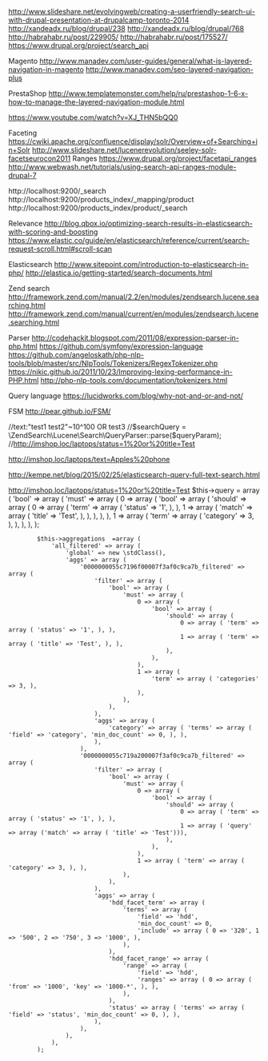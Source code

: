 http://www.slideshare.net/evolvingweb/creating-a-userfriendly-search-ui-with-drupal-presentation-at-drupalcamp-toronto-2014
http://xandeadx.ru/blog/drupal/238
http://xandeadx.ru/blog/drupal/768
http://habrahabr.ru/post/229905/
http://habrahabr.ru/post/175527/
https://www.drupal.org/project/search_api

Magento
http://www.manadev.com/user-guides/general/what-is-layered-navigation-in-magento
http://www.manadev.com/seo-layered-navigation-plus

PrestaShop
http://www.templatemonster.com/help/ru/prestashop-1-6-x-how-to-manage-the-layered-navigation-module.html

https://www.youtube.com/watch?v=XJ_THN5bQQ0


Faceting
https://cwiki.apache.org/confluence/display/solr/Overview+of+Searching+in+Solr
http://www.slideshare.net/lucenerevolution/seeley-solr-facetseurocon2011
Ranges
https://www.drupal.org/project/facetapi_ranges
http://www.webwash.net/tutorials/using-search-api-ranges-module-drupal-7

http://localhost:9200/_search
http://localhost:9200/products_index/_mapping/product
http://localhost:9200/products_index/product/_search

Relevance
http://blog.qbox.io/optimizing-search-results-in-elasticsearch-with-scoring-and-boosting
https://www.elastic.co/guide/en/elasticsearch/reference/current/search-request-scroll.html#scroll-scan


Elasticsearch
http://www.sitepoint.com/introduction-to-elasticsearch-in-php/
http://elastica.io/getting-started/search-documents.html

Zend search
http://framework.zend.com/manual/2.2/en/modules/zendsearch.lucene.searching.html
http://framework.zend.com/manual/current/en/modules/zendsearch.lucene.searching.html

Parser
http://codehackit.blogspot.com/2011/08/expression-parser-in-php.html
https://github.com/symfony/expression-language
https://github.com/angeloskath/php-nlp-tools/blob/master/src/NlpTools/Tokenizers/RegexTokenizer.php
https://nikic.github.io/2011/10/23/Improving-lexing-performance-in-PHP.html
http://php-nlp-tools.com/documentation/tokenizers.html

Query language
https://lucidworks.com/blog/why-not-and-or-and-not/

FSM
http://pear.github.io/FSM/


//text:"test1 test2"~10^100 OR test3
//$searchQuery = \ZendSearch\Lucene\Search\QueryParser::parse($queryParam);
//http://imshop.loc/laptops/status=1%20or%20title=Test

http://imshop.loc/laptops/text=Apples%20phone

http://kempe.net/blog/2015/02/25/elasticsearch-query-full-text-search.html

http://imshop.loc/laptops/status=1%20or%20title=Test
$this->query = array (
                'bool' => array (
                    'must' => array (
                        0 => array (
                            'bool' => array (
                                'should' => array (
                                    0 => array ( 'term' => array ( 'status' => '1', ), ),
                                    1 => array ( 'match' => array ( 'title' => 'Test', ), ),
                                ),
                            ),
                        ),
                        1 => array ( 'term' => array ( 'category' => 3, ), ),
                    ),
                ),
            );

            $this->aggregations  =array (
                'all_filtered' => array (
                    'global' => new \stdClass(),
                    'aggs' => array (
                        '0000000055c7196f00007f3af0c9ca7b_filtered' => array (
                            'filter' => array (
                                'bool' => array (
                                    'must' => array (
                                        0 => array (
                                            'bool' => array (
                                                'should' => array (
                                                    0 => array ( 'term' => array ( 'status' => '1', ), ),
                                                    1 => array ( 'term' => array ( 'title' => 'Test', ), ),
                                                ),
                                            ),
                                        ),
                                        1 => array (
                                            'term' => array ( 'categories' => 3, ),
                                        ),
                                    ),
                                ),
                            ),
                            'aggs' => array (
                                'category' => array ( 'terms' => array ( 'field' => 'category', 'min_doc_count' => 0, ), ),
                            ),
                        ),
                        '0000000055c719a200007f3af0c9ca7b_filtered' => array (
                            'filter' => array (
                                'bool' => array (
                                    'must' => array (
                                        0 => array (
                                            'bool' => array (
                                                'should' => array (
                                                    0 => array ( 'term' => array ( 'status' => '1', ), ),
                                                    1 => array ( 'query' => array ('match' => array ( 'title' => 'Test'))),
                                                ),
                                            ),
                                        ),
                                        1 => array ( 'term' => array ( 'category' => 3, ), ),
                                    ),
                                ),
                            ),
                            'aggs' => array (
                                'hdd_facet_term' => array (
                                    'terms' => array (
                                        'field' => 'hdd',
                                        'min_doc_count' => 0,
                                        'include' => array ( 0 => '320', 1 => '500', 2 => '750', 3 => '1000', ),
                                    ),
                                ),
                                'hdd_facet_range' => array (
                                    'range' => array (
                                        'field' => 'hdd',
                                        'ranges' => array ( 0 => array ( 'from' => '1000', 'key' => '1000-*', ), ),
                                    ),
                                ),
                                'status' => array ( 'terms' => array ( 'field' => 'status', 'min_doc_count' => 0, ), ),
                            ),
                        ),
                    ),
                ),
            );